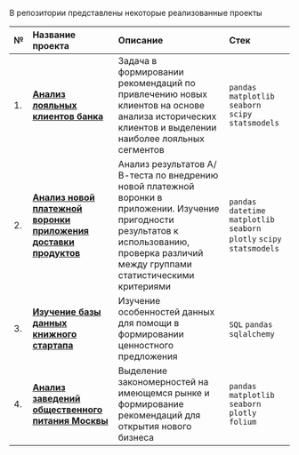 В репозитории представлены некоторые реализованные проекты

| № | Название проекта | Описание | Стек | 
|:---------------------- | :---------------------- | :---------------------- | :---------------------- |
|1.| [**Анализ лояльных клиентов банка**](https://github.com/GreyTaco/Portfolio/tree/main/Bank%20churn%20clients) | Задача в формировании рекомендаций по привлечению новых клиентов на основе анализа исторических клиентов и выделении наиболее лояльных сегментов | `pandas` `matplotlib` `seaborn` `scipy` `statsmodels` |
|2.| [**Анализ новой платежной воронки приложения доставки продуктов**](https://github.com/GreyTaco/Portfolio/tree/main/Groceries%20delivery) | Анализ результатов А/В-теста по внедрению новой платежной воронки в приложении. Изучение пригодности результатов к использованию, проверка различий между группами статистическими критериями | `pandas` `datetime` `matplotlib` `seaborn` `plotly` `scipy` `statsmodels` |
|3.| [**Изучение базы данных книжного стартапа**](https://github.com/GreyTaco/Portfolio/tree/main/Books%20startup) | Изучение особенностей данных для помощи в формировании ценностного предложения | `SQL` `pandas` `sqlalchemy` |
|4.| [**Анализ заведений общественного питания Москвы**](https://github.com/GreyTaco/Portfolio/tree/main/Catering%20Moscow) | Выделение закономерностей на имеющемся рынке и формирование рекомендаций для открытия нового бизнеса | `pandas` `matplotlib` `seaborn` `plotly` `folium` |
